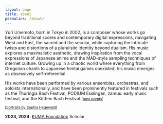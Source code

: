 ```yaml
---
layout: page
title: about
permalink: /about/
---
```


Yuri Umemoto, born in Tokyo in 2002, is a composer whose works go beyond traditional scores and contemporary digital expressions, navigating West and East, the sacred and the secular, while capturing the intricate twists and distortions of a pluralistic identity beyond dualism. His music explores a maximalistic aesthetic, drawing inspiration from the vocal expressions of Japanese anime and the MAD-style sampling techniques of internet culture.  Growing up in a chaotic world where everything from Gregorian chants to Japanese hentai games coexisted, his music emerges as obsessively self-referential.

His works have been performed by various ensembles, orchestras, and soloists internationally, and have been prominently featured in festivals such as the Thuringia Bach Festival, PODIUM Esslingen, zamus: early music festival, and the Köthen Bach Festival.<small>[[past events](events)]</small>  

<small>[[portraits by Sophia Hegewald](https://sophia-hegewald.de/yuri-umemoto-komponist)]</small>  

**2023, 2024**: [KUMA Foundation](https://kuma-foundation.org/student/yuri-umemoto/) Scholar
